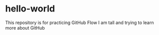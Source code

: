 # hello-world
This repository is for practicing GitHub Flow 
I am tall and trying to learn more about GitHub
